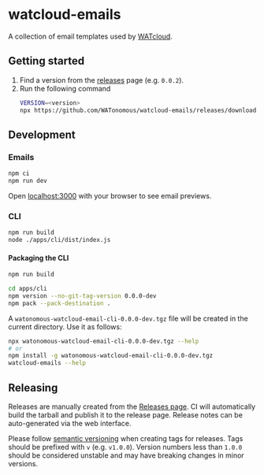 # watcloud-emails

A collection of email templates used by [WATcloud](https://cloud.watonomous.ca/).

## Getting started

1. Find a version from the [releases](https://github.com/WATonomous/watcloud-emails/releases) page (e.g. `0.0.2`).
2. Run the following command
    ```sh
    VERSION=<version>
    npx https://github.com/WATonomous/watcloud-emails/releases/download/v${VERSION}/watonomous-watcloud-email-cli-${VERSION}.tgz --help
    ```

## Development

### Emails

```sh
npm ci
npm run dev
```

Open [localhost:3000](http://localhost:3000) with your browser to see email previews.

### CLI

```sh
npm run build
node ./apps/cli/dist/index.js
```

#### Packaging the CLI

```sh
npm run build

cd apps/cli
npm version --no-git-tag-version 0.0.0-dev
npm pack --pack-destination .
```

A `watonomous-watcloud-email-cli-0.0.0-dev.tgz` file will be created in the current directory.
Use it as follows:

```sh
npx watonomous-watcloud-email-cli-0.0.0-dev.tgz --help
# or
npm install -g watonomous-watcloud-email-cli-0.0.0-dev.tgz
watcloud-emails --help
```

## Releasing

Releases are manually created from the [Releases page](https://github.com/WATonomous/watcloud-emails/releases).
CI will automatically build the tarball and publish it to the release page.
Release notes can be auto-generated via the web interface.

Please follow [semantic versioning](https://semver.org/) when creating tags for releases.
Tags should be prefixed with `v` (e.g. `v1.0.0`).
Version numbers less than `1.0.0` should be considered unstable and may have breaking changes in minor versions.
